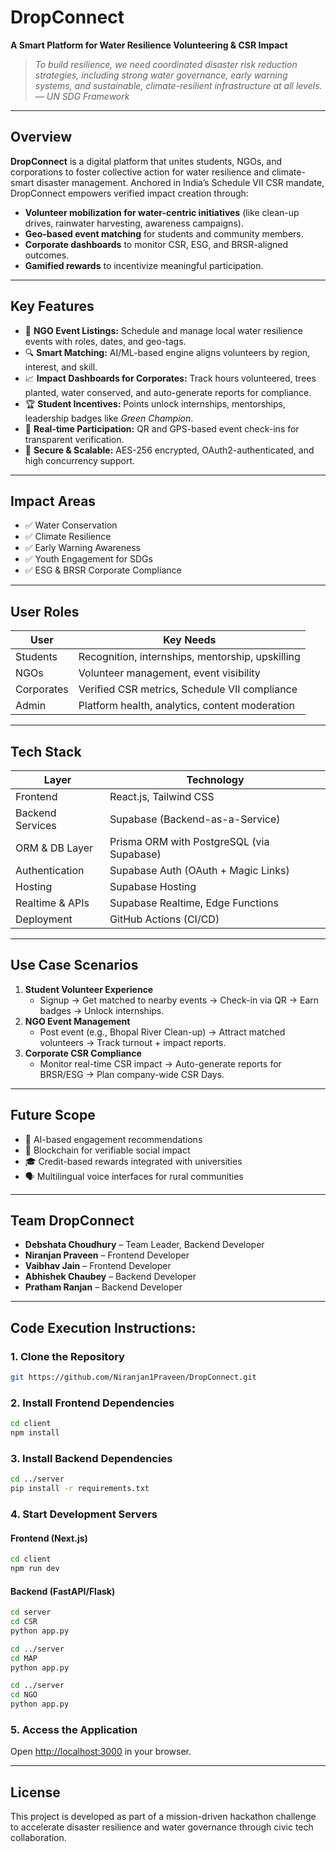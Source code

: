 # DropConnect

**A Smart Platform for Water Resilience Volunteering & CSR Impact**

> *To build resilience, we need coordinated disaster risk reduction strategies, including strong water governance, early warning systems, and sustainable, climate-resilient infrastructure at all levels.*  
> — *UN SDG Framework*

---

## Overview

**DropConnect** is a digital platform that unites students, NGOs, and corporations to foster collective action for water resilience and climate-smart disaster management. Anchored in India’s Schedule VII CSR mandate, DropConnect empowers verified impact creation through:

- **Volunteer mobilization for water-centric initiatives** (like clean-up drives, rainwater harvesting, awareness campaigns).
- **Geo-based event matching** for students and community members.
- **Corporate dashboards** to monitor CSR, ESG, and BRSR-aligned outcomes.
- **Gamified rewards** to incentivize meaningful participation.

---

## Key Features

- 🎯 **NGO Event Listings:** Schedule and manage local water resilience events with roles, dates, and geo-tags.
- 🔍 **Smart Matching:** AI/ML-based engine aligns volunteers by region, interest, and skill.
- 📈 **Impact Dashboards for Corporates:** Track hours volunteered, trees planted, water conserved, and auto-generate reports for compliance.
- 🏆 **Student Incentives:** Points unlock internships, mentorships, leadership badges like *Green Champion*.
- 📲 **Real-time Participation:** QR and GPS-based event check-ins for transparent verification.
- 🔐 **Secure & Scalable:** AES-256 encrypted, OAuth2-authenticated, and high concurrency support.

---

## Impact Areas

- ✅ Water Conservation
- ✅ Climate Resilience
- ✅ Early Warning Awareness
- ✅ Youth Engagement for SDGs
- ✅ ESG & BRSR Corporate Compliance

---

## User Roles

| User        | Key Needs                                       |
|-------------|-------------------------------------------------|
| Students    | Recognition, internships, mentorship, upskilling|
| NGOs        | Volunteer management, event visibility          |
| Corporates  | Verified CSR metrics, Schedule VII compliance   |
| Admin       | Platform health, analytics, content moderation  |

---

## Tech Stack

| Layer             | Technology                              |
|------------------|------------------------------------------|
| Frontend         | React.js, Tailwind CSS                   |
| Backend Services | Supabase (Backend-as-a-Service)          |
| ORM & DB Layer   | Prisma ORM with PostgreSQL (via Supabase)|
| Authentication   | Supabase Auth (OAuth + Magic Links)      |
| Hosting          | Supabase Hosting                         |
| Realtime & APIs  | Supabase Realtime, Edge Functions        |
| Deployment       | GitHub Actions (CI/CD)                   |

---

## Use Case Scenarios

1. **Student Volunteer Experience**
   - Signup → Get matched to nearby events → Check-in via QR → Earn badges → Unlock internships.
2. **NGO Event Management**
   - Post event (e.g., Bhopal River Clean-up) → Attract matched volunteers → Track turnout + impact reports.
3. **Corporate CSR Compliance**
   - Monitor real-time CSR impact → Auto-generate reports for BRSR/ESG → Plan company-wide CSR Days.

---

## Future Scope

- 🤖 AI-based engagement recommendations
- 🔗 Blockchain for verifiable social impact
- 🎓 Credit-based rewards integrated with universities
- 🗣️ Multilingual voice interfaces for rural communities

---

## Team DropConnect

- **Debshata Choudhury** – Team Leader, Backend Developer  
- **Niranjan Praveen** – Frontend Developer  
- **Vaibhav Jain** – Frontend Developer  
- **Abhishek Chaubey** – Backend Developer  
- **Pratham Ranjan** – Backend Developer  

---

## Code Execution Instructions:

### 1. Clone the Repository  
```bash
git https://github.com/Niranjan1Praveen/DropConnect.git
```

### 2. Install Frontend Dependencies  
```bash
cd client
npm install
```

### 3. Install Backend Dependencies  
```bash
cd ../server
pip install -r requirements.txt
```

### 4. Start Development Servers  

#### Frontend (Next.js)  
```bash
cd client
npm run dev
```

#### Backend (FastAPI/Flask)

```bash
cd server
cd CSR
python app.py
```

```bash
cd ../server
cd MAP
python app.py
```

```bash
cd ../server
cd NGO
python app.py
```

### 5. Access the Application  
Open [http://localhost:3000](http://localhost:3000) in your browser.

---

## License

This project is developed as part of a mission-driven hackathon challenge to accelerate disaster resilience and water governance through civic tech collaboration.